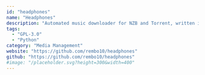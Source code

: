 ```yaml
---
id: "headphones"
name: "Headphones"
description: "Automated music downloader for NZB and Torrent, written in Python. It supports SABnzbd, NZBget, Transmission, µTorrent, Deluge and Blackhole."
tags:
  - "GPL-3.0"
  - "Python"
category: "Media Management"
website: "https://github.com/rembo10/headphones"
github: "https://github.com/rembo10/headphones"
#image: "/placeholder.svg?height=300&width=400"
---
```


